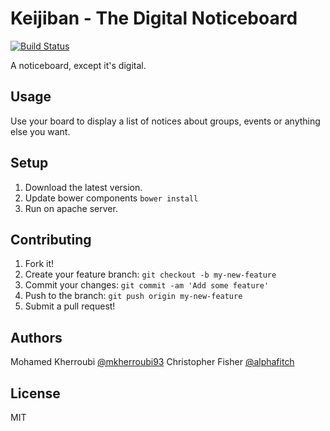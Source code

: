 # Keijiban - The Digital Noticeboard

[![Build Status](https://travis-ci.org/alphafitch/keijiban.svg?branch=master)](https://travis-ci.org/alphafitch/keijiban)

A noticeboard, except it's digital.

## Usage

Use your board to display a list of notices about groups, events or anything else you want.

## Setup

1. Download the latest version.
2. Update bower components `bower install`
3. Run on apache server.

## Contributing

1. Fork it!
2. Create your feature branch: `git checkout -b my-new-feature`
3. Commit your changes: `git commit -am 'Add some feature'`
4. Push to the branch: `git push origin my-new-feature`
5. Submit a pull request!

## Authors

Mohamed Kherroubi [@mkherroubi93](https://twitter.com/mkherroubi93)
Christopher Fisher [@alphafitch](https://twitter.com/alphafitch)

## License

MIT

